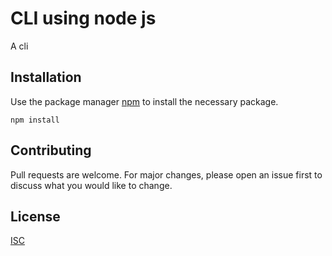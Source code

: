 # CLI using node js

A cli

## Installation

Use the package manager [npm]() to install the necessary package.

```
npm install
```

## Contributing

Pull requests are welcome. For major changes, please open an issue first to discuss what you would like to change.

## License

[ISC]()
